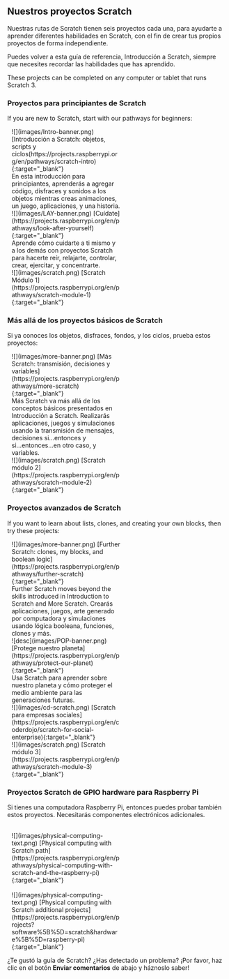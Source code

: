 ## Nuestros proyectos Scratch

Nuestras rutas de Scratch tienen seis proyectos cada una, para ayudarte a aprender diferentes habilidades en Scratch, con el fin de crear tus propios proyectos de forma independiente.

Puedes volver a esta guía de referencia, Introducción a Scratch, siempre que necesites recordar las habilidades que has aprendido.

These projects can be completed on any computer or tablet that runs Scratch 3.

### Proyectos para principiantes de Scratch

If you are new to Scratch, start with our pathways for beginners:

<div style="display: inline-block; max-width: 250px; float: left; padding-left: 10px;">
![](images/Intro-banner.png)
[Introducción a Scratch: objetos, scripts y ciclos(https://projects.raspberrypi.org/en/pathways/scratch-intro){:target="_blank"}<br/>
En esta introducción para principiantes, aprenderás a agregar código, disfraces y sonidos a los objetos mientras creas animaciones, un juego, aplicaciones, y una historia.
</div>

<div style="display: inline-block; max-width: 250px; float: left; padding-left: 10px;">
![](images/LAY-banner.png)
[Cuídate](https://projects.raspberrypi.org/en/pathways/look-after-yourself){:target="_blank"}<br/>
Aprende cómo cuidarte a ti mismo y a los demás con proyectos Scratch para hacerte reír, relajarte, controlar, crear, ejercitar, y concentrarte.
</div>

<div style="display: inline-block; max-width: 250px; float: left; padding-left: 10px;">
![](images/scratch.png)
[Scratch Módulo 1](https://projects.raspberrypi.org/en/pathways/scratch-module-1){:target="_blank"}
</div>

<br clear="both"/>

### Más allá de los proyectos básicos de Scratch

Si ya conoces los objetos, disfraces, fondos, y los ciclos, prueba estos proyectos:

<div style="display: inline-block; max-width: 250px; float: left; padding-left: 10px;">
![](images/more-banner.png)
[Más Scratch: transmisión, decisiones y variables](https://projects.raspberrypi.org/en/pathways/more-scratch){:target="_blank"}<br/>
Más Scratch va más allá de los conceptos básicos presentados en Introducción a Scratch. Realizarás aplicaciones, juegos y simulaciones usando la transmisión de mensajes, decisiones si...entonces y si...entonces...en otro caso, y variables.
</div>

<div style="display: inline-block; max-width: 250px; float: left; padding-left: 10px;">
![](images/scratch.png)
[Scratch módulo 2](https://projects.raspberrypi.org/en/pathways/scratch-module-2){:target="_blank"}<br/>
</div>

<br clear="both"/>

### Proyectos avanzados de Scratch

If you want to learn about lists, clones, and creating your own blocks, then try these projects:

<div style="display: inline-block; max-width: 250px; float: left; padding-left: 10px;">
![](images/more-banner.png)
[Further Scratch: clones, my blocks, and boolean logic](https://projects.raspberrypi.org/en/pathways/further-scratch){:target="_blank"}<br/>
Further Scratch moves beyond the skills introduced in Introduction to Scratch and More Scratch. Crearás aplicaciones, juegos, arte generado por computadora y simulaciones usando lógica booleana, funciones, clones y más.
</div>

<div style="display: inline-block; max-width: 250px; float: left; padding-left: 10px;">
![desc](images/POP-banner.png)
[Protege nuestro planeta](https://projects.raspberrypi.org/en/pathways/protect-our-planet){:target="_blank"}<br/>
Usa Scratch para aprender sobre nuestro planeta y cómo proteger el medio ambiente para las generaciones futuras.
</div>

<div style="display: inline-block; max-width: 250px; float: left; padding-left: 10px;">
![](images/cd-scratch.png)
[Scratch para empresas sociales](https://projects.raspberrypi.org/en/coderdojo/scratch-for-social-enterprise){:target="_blank"}<br/>
</div>

<div style="display: inline-block; max-width: 250px; float: left; padding-left: 10px;">
![](images/scratch.png)
[Scratch módulo 3](https://projects.raspberrypi.org/en/pathways/scratch-module-3){:target="_blank"}<br/>
</div>

<br clear="both"/>

### Proyectos Scratch de GPIO hardware para Raspberry Pi

Si tienes una computadora Raspberry Pi, entonces puedes probar también estos proyectos. Necesitarás componentes electrónicos adicionales.

<div style="display: inline-block; max-width: 250px; float: left; padding-left: 10px;"><br/>
![](images/physical-computing-text.png)
[Physical computing with Scratch path](https://projects.raspberrypi.org/en/pathways/physical-computing-with-scratch-and-the-raspberry-pi){:target="_blank"}
</div>

<div style="display: inline-block; max-width: 250px; float: left; padding-left: 10px;"><br/>
![](images/physical-computing-text.png)
[Physical computing with Scratch additional projects](https://projects.raspberrypi.org/en/projects?software%5B%5D=scratch&hardware%5B%5D=raspberry-pi){:target="_blank"}
</div>

<br clear="both"/>

¿Te gustó la guía de Scratch? ¿Has detectado un problema? ¡Por favor, haz clic en el botón **Enviar comentarios** de abajo y háznoslo saber!
